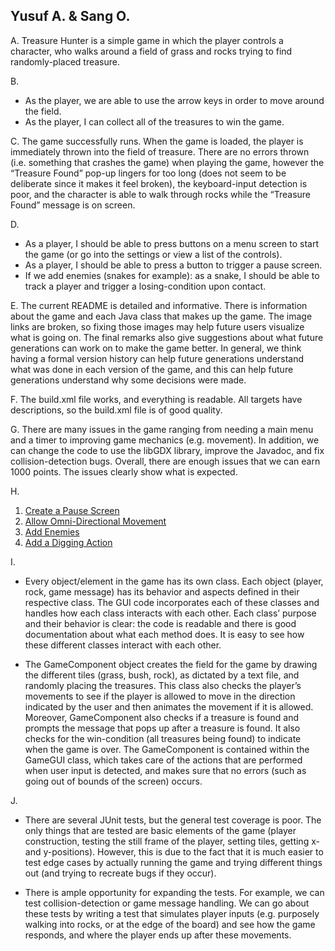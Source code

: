 ## Yusuf A. & Sang O.

A. Treasure Hunter is a simple game in which the player controls a character, who walks around a field of grass and rocks trying to find randomly-placed treasure.

B.
* As the player, we are able to use the arrow keys in order to move around the field.
* As the player, I can collect all of the treasures to win the game.

C. The game successfully runs. When the game is loaded, the player is immediately thrown into the field of treasure. There are no errors thrown (i.e. something that crashes the game) when playing the game, however the “Treasure Found” pop-up lingers for too long (does not seem to be deliberate since it makes it feel broken), the keyboard-input detection is poor, and the character is able to walk through rocks while the “Treasure Found” message is on screen.

D.
* As a player, I should be able to press buttons on a menu screen to start the game (or go into the settings or view a list of the controls).
* As a player, I should be able to press a button to trigger a pause screen.
* If we add enemies (snakes for example): as a snake, I should be able to track a player and trigger a losing-condition upon contact.

E. The current README is detailed and informative. There is information about the game and each Java class that makes up the game. The image links are broken, so fixing those images may help future users visualize what is going on. The final remarks also give suggestions about what future generations can work on to make the game better. In general, we think having a formal version history can help future generations understand what was done in each version of the game, and this can help future generations understand why some decisions were made.

F. The build.xml file works, and everything is readable. All targets have descriptions, so the build.xml file is of good quality.

G. There are many issues in the game ranging from needing a main menu and a timer to improving game mechanics (e.g. movement). In addition, we can change the code to use the libGDX library, improve the Javadoc, and fix collision-detection bugs. Overall, there are enough issues that we can earn 1000 points. The issues clearly show what is expected.

H.
1. [Create a Pause Screen](https://github.com/UCSB-CS56-Projects/cs56-games-treasure-hunter/issues/55)
2. [Allow Omni-Directional Movement](https://github.com/UCSB-CS56-Projects/cs56-games-treasure-hunter/issues/56)
3. [Add Enemies](https://github.com/UCSB-CS56-Projects/cs56-games-treasure-hunter/issues/57)
4. [Add a Digging Action](https://github.com/UCSB-CS56-Projects/cs56-games-treasure-hunter/issues/58)

I.
* Every object/element in the game has its own class. Each object (player, rock, game message) has its behavior and aspects defined in their respective class. The GUI code incorporates each of these classes and handles how each class interacts with each other. Each class’ purpose and their behavior is clear: the code is readable and there is good documentation about what each method does. It is easy to see how these different classes interact with each other.

* The GameComponent object creates the field for the game by drawing the different tiles (grass, bush, rock), as dictated by a text file, and randomly placing the treasures. This class also checks the player’s movements to see if the player is allowed to move in the direction indicated by the user and then animates the movement if it is allowed. Moreover, GameComponent also checks if a treasure is found and prompts the message that pops up after a treasure is found. It also checks for the win-condition (all treasures being found) to indicate when the game is over. The GameComponent is contained within the GameGUI class, which takes care of the actions that are performed when user input is detected, and makes sure that no errors (such as going out of bounds of the screen) occurs.

J.
* There are several JUnit tests, but the general test coverage is poor. The only things that are tested are basic elements of the game (player construction, testing the still frame of the player, setting tiles, getting x- and y-positions). However, this is due to the fact that it is much easier to test edge cases by actually running the game and trying different things out (and trying to recreate bugs if they occur). 

* There is ample opportunity for expanding the tests. For example, we can test collision-detection or game message handling. We can go about these tests by writing a test that simulates player inputs (e.g. purposely walking into rocks, or at the edge of the board) and see how the game responds, and where the player ends up after these movements. 
